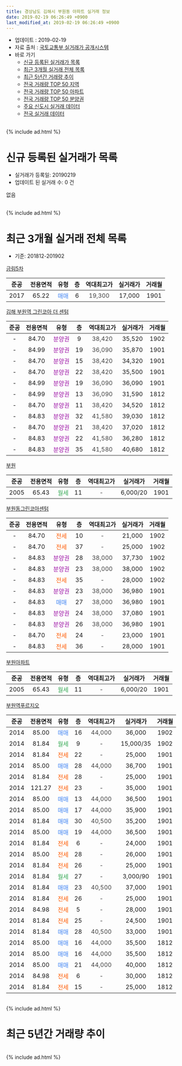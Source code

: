 ```yaml
---
title: 경상남도 김해시 부원동 아파트 실거래 정보
date: 2019-02-19 06:26:49 +0900
last_modified_at: 2019-02-19 06:26:49 +0900
---
```


* 업데이트 : 2019-02-19
* 자료 출처 : [국토교통부 실거래가 공개시스템](http://rt.molit.go.kr)
* 바로 가기
    * [신규 등록된 실거래가 목록](#신규-등록된-실거래가-목록)
    * [최근 3개월 실거래 전체 목록](#최근-3개월-실거래-전체-목록)
    * [최근 5년간 거래량 추이](#최근-5년간-거래량-추이)
    * [전국 거래량 TOP 50 지역](https://inasie.github.io/apt-trade-info/최근-3개월-전국에서-가장-거래가-많이-발생한-지역)
    * [전국 거래량 TOP 50 아파트](https://inasie.github.io/apt-trade-info/최근-3개월-전국에서-가장-거래가-많이-발생한-아파트)
    * [전국 거래량 TOP 50 분양권](https://inasie.github.io/apt-trade-info/최근-3개월-전국에서-가장-거래가-많이-발생한-분양권)
    * [주요 신도시 실거래 데이터](https://inasie.github.io/apt-trade-info/주요-신도시)
    * [전국 실거래 데이터](https://inasie.github.io/apt-trade-info/전국)
<br>
{% include ad.html %}
<br>

# 신규 등록된 실거래가 목록
* 실거래가 등록일: 20190219
* 업데이트 된 실거래 수: 0 건

없음

<br>
{% include ad.html %}
<br>

# 최근 3개월 실거래 전체 목록
* 기준: 201812-201902


[금림5차](https://search.naver.com/search.naver?query=%EA%B2%BD%EC%83%81%EB%82%A8%EB%8F%84+%EA%B9%80%ED%95%B4%EC%8B%9C+%EB%B6%80%EC%9B%90%EB%8F%99+%EA%B8%88%EB%A6%BC5%EC%B0%A8)

|준공|전용면적|유형|층|역대최고가|실거래가|거래월|
|:---:|:---:|:---:|:---:|:---:|:---:|:---:|
|2017|65.22|<span style="color:#4285f3">매매</span>|6|<span style="color:#444444">19,300</span>|17,000|1901|

[김해 부원역 그린코아 더 센텀](https://search.naver.com/search.naver?query=%EA%B2%BD%EC%83%81%EB%82%A8%EB%8F%84+%EA%B9%80%ED%95%B4%EC%8B%9C+%EB%B6%80%EC%9B%90%EB%8F%99+%EA%B9%80%ED%95%B4+%EB%B6%80%EC%9B%90%EC%97%AD+%EA%B7%B8%EB%A6%B0%EC%BD%94%EC%95%84+%EB%8D%94+%EC%84%BC%ED%85%80)

|준공|전용면적|유형|층|역대최고가|실거래가|거래월|
|:---:|:---:|:---:|:---:|:---:|:---:|:---:|
|-|84.70|<span style="color:#9C11A5">분양권</span>|9|<span style="color:#444444">38,420</span>|35,520|1902|
|-|84.99|<span style="color:#9C11A5">분양권</span>|19|<span style="color:#444444">36,090</span>|35,870|1901|
|-|84.70|<span style="color:#9C11A5">분양권</span>|15|<span style="color:#444444">38,420</span>|34,320|1901|
|-|84.70|<span style="color:#9C11A5">분양권</span>|22|<span style="color:#444444">38,420</span>|35,500|1901|
|-|84.99|<span style="color:#9C11A5">분양권</span>|19|<span style="color:#444444">36,090</span>|36,090|1901|
|-|84.99|<span style="color:#9C11A5">분양권</span>|13|<span style="color:#444444">36,090</span>|31,590|1812|
|-|84.70|<span style="color:#9C11A5">분양권</span>|11|<span style="color:#444444">38,420</span>|34,520|1812|
|-|84.83|<span style="color:#9C11A5">분양권</span>|32|<span style="color:#444444">41,580</span>|39,030|1812|
|-|84.70|<span style="color:#9C11A5">분양권</span>|21|<span style="color:#444444">38,420</span>|37,020|1812|
|-|84.83|<span style="color:#9C11A5">분양권</span>|22|<span style="color:#444444">41,580</span>|36,280|1812|
|-|84.83|<span style="color:#9C11A5">분양권</span>|35|<span style="color:#444444">41,580</span>|40,680|1812|

[부원](https://search.naver.com/search.naver?query=%EA%B2%BD%EC%83%81%EB%82%A8%EB%8F%84+%EA%B9%80%ED%95%B4%EC%8B%9C+%EB%B6%80%EC%9B%90%EB%8F%99+%EB%B6%80%EC%9B%90)

|준공|전용면적|유형|층|역대최고가|실거래가|거래월|
|:---:|:---:|:---:|:---:|:---:|:---:|:---:|
|2005|65.43|<span style="color:#34a853">월세</span>|11|<span style="color:#444444">-</span>|6,000/20|1901|

[부원동그린코아센텀](https://search.naver.com/search.naver?query=%EA%B2%BD%EC%83%81%EB%82%A8%EB%8F%84+%EA%B9%80%ED%95%B4%EC%8B%9C+%EB%B6%80%EC%9B%90%EB%8F%99+%EB%B6%80%EC%9B%90%EB%8F%99%EA%B7%B8%EB%A6%B0%EC%BD%94%EC%95%84%EC%84%BC%ED%85%80)

|준공|전용면적|유형|층|역대최고가|실거래가|거래월|
|:---:|:---:|:---:|:---:|:---:|:---:|:---:|
|-|84.70|<span style="color:#ff5a00">전세</span>|10|<span style="color:#444444">-</span>|21,000|1902|
|-|84.70|<span style="color:#ff5a00">전세</span>|37|<span style="color:#444444">-</span>|25,000|1902|
|-|84.83|<span style="color:#9C11A5">분양권</span>|28|<span style="color:#444444">38,000</span>|37,730|1902|
|-|84.83|<span style="color:#9C11A5">분양권</span>|23|<span style="color:#444444">38,000</span>|38,000|1902|
|-|84.83|<span style="color:#ff5a00">전세</span>|35|<span style="color:#444444">-</span>|28,000|1902|
|-|84.83|<span style="color:#9C11A5">분양권</span>|23|<span style="color:#444444">38,000</span>|36,980|1901|
|-|84.83|<span style="color:#4285f3">매매</span>|27|<span style="color:#444444">38,000</span>|36,980|1901|
|-|84.83|<span style="color:#9C11A5">분양권</span>|24|<span style="color:#444444">38,000</span>|37,080|1901|
|-|84.83|<span style="color:#9C11A5">분양권</span>|26|<span style="color:#444444">38,000</span>|36,980|1901|
|-|84.70|<span style="color:#ff5a00">전세</span>|24|<span style="color:#444444">-</span>|23,000|1901|
|-|84.83|<span style="color:#ff5a00">전세</span>|36|<span style="color:#444444">-</span>|28,000|1901|

[부원아파트](https://search.naver.com/search.naver?query=%EA%B2%BD%EC%83%81%EB%82%A8%EB%8F%84+%EA%B9%80%ED%95%B4%EC%8B%9C+%EB%B6%80%EC%9B%90%EB%8F%99+%EB%B6%80%EC%9B%90%EC%95%84%ED%8C%8C%ED%8A%B8)

|준공|전용면적|유형|층|역대최고가|실거래가|거래월|
|:---:|:---:|:---:|:---:|:---:|:---:|:---:|
|2005|65.43|<span style="color:#34a853">월세</span>|11|<span style="color:#444444">-</span>|6,000/20|1901|

[부원역푸르지오](https://search.naver.com/search.naver?query=%EA%B2%BD%EC%83%81%EB%82%A8%EB%8F%84+%EA%B9%80%ED%95%B4%EC%8B%9C+%EB%B6%80%EC%9B%90%EB%8F%99+%EB%B6%80%EC%9B%90%EC%97%AD%ED%91%B8%EB%A5%B4%EC%A7%80%EC%98%A4)

|준공|전용면적|유형|층|역대최고가|실거래가|거래월|
|:---:|:---:|:---:|:---:|:---:|:---:|:---:|
|2014|85.00|<span style="color:#4285f3">매매</span>|16|<span style="color:#444444">44,000</span>|36,000|1902|
|2014|81.84|<span style="color:#34a853">월세</span>|9|<span style="color:#444444">-</span>|15,000/35|1902|
|2014|81.84|<span style="color:#ff5a00">전세</span>|22|<span style="color:#444444">-</span>|25,000|1901|
|2014|85.00|<span style="color:#4285f3">매매</span>|28|<span style="color:#444444">44,000</span>|36,700|1901|
|2014|81.84|<span style="color:#ff5a00">전세</span>|28|<span style="color:#444444">-</span>|25,000|1901|
|2014|121.27|<span style="color:#ff5a00">전세</span>|23|<span style="color:#444444">-</span>|35,000|1901|
|2014|85.00|<span style="color:#4285f3">매매</span>|13|<span style="color:#444444">44,000</span>|36,500|1901|
|2014|85.00|<span style="color:#4285f3">매매</span>|17|<span style="color:#444444">44,000</span>|35,900|1901|
|2014|81.84|<span style="color:#4285f3">매매</span>|30|<span style="color:#444444">40,500</span>|35,200|1901|
|2014|85.00|<span style="color:#4285f3">매매</span>|19|<span style="color:#444444">44,000</span>|36,500|1901|
|2014|81.84|<span style="color:#ff5a00">전세</span>|6|<span style="color:#444444">-</span>|24,000|1901|
|2014|85.00|<span style="color:#ff5a00">전세</span>|28|<span style="color:#444444">-</span>|26,000|1901|
|2014|81.84|<span style="color:#ff5a00">전세</span>|26|<span style="color:#444444">-</span>|25,000|1901|
|2014|81.84|<span style="color:#34a853">월세</span>|27|<span style="color:#444444">-</span>|3,000/90|1901|
|2014|81.84|<span style="color:#4285f3">매매</span>|23|<span style="color:#444444">40,500</span>|37,000|1901|
|2014|81.84|<span style="color:#ff5a00">전세</span>|26|<span style="color:#444444">-</span>|25,000|1901|
|2014|84.98|<span style="color:#ff5a00">전세</span>|5|<span style="color:#444444">-</span>|28,000|1901|
|2014|81.84|<span style="color:#ff5a00">전세</span>|25|<span style="color:#444444">-</span>|24,500|1901|
|2014|81.84|<span style="color:#4285f3">매매</span>|28|<span style="color:#444444">40,500</span>|33,000|1901|
|2014|85.00|<span style="color:#4285f3">매매</span>|16|<span style="color:#444444">44,000</span>|35,500|1812|
|2014|85.00|<span style="color:#4285f3">매매</span>|16|<span style="color:#444444">44,000</span>|35,500|1812|
|2014|85.00|<span style="color:#4285f3">매매</span>|21|<span style="color:#444444">44,000</span>|40,000|1812|
|2014|84.98|<span style="color:#ff5a00">전세</span>|6|<span style="color:#444444">-</span>|30,000|1812|
|2014|81.84|<span style="color:#ff5a00">전세</span>|15|<span style="color:#444444">-</span>|25,000|1812|


<br>
{% include ad.html %}
<br>

# 최근 5년간 거래량 추이


<div style="width:100%;">
    <canvas id="deal_progress" height="200"></canvas>
</div>

<script>
new Chart(document.getElementById("deal_progress"), {
    type: 'line',
    data: {
        labels: ['201402','201403','201404','201405','201406','201407','201408','201409','201410','201411','201412','201501','201502','201503','201504','201505','201506','201507','201508','201509','201510','201511','201512','201601','201602','201603','201604','201605','201606','201607','201608','201609','201610','201611','201612','201701','201702','201703','201704','201705','201706','201707','201708','201709','201710','201711','201712','201801','201802','201803','201804','201805','201806','201807','201808','201809','201810','201811','201812','201901','201902'],
        datasets: [{
            label: '매매',
            pointRadius: 1,
            data: [4, 5, 5, 2, 4, 4, 10, 4, 1, 8, 7, 3, 3, 3, 9, 10, 3, 6, 9, 2, 4, 5, 2, 4, 7, 3, 3, 7, 15, 14, 10, 10, 8, 7, 7, 3, 7, 7, 5, 12, 7, 8, 9, 3, 4, 3, 1, 8, 9, 7, 3, 9, 10, 7, 3, 7, 9, 10, 9, 16, 4],
            borderColor: "rgba(255, 201, 14, 1)",
            backgroundColor: "rgba(255, 201, 14, 0.5)",
            fill: false,
            lineTension: 0
        },{
            label: '전월세',
            pointRadius: 1,
            data: [0, 0, 0, 7, 20, 20, 27, 24, 20, 18, 11, 2, 5, 2, 4, 6, 4, 2, 2, 2, 2, 6, 5, 2, 2, 3, 4, 8, 5, 6, 13, 15, 13, 16, 6, 3, 6, 9, 6, 3, 0, 9, 4, 7, 1, 7, 5, 6, 3, 2, 4, 3, 3, 7, 8, 6, 10, 12, 2, 14, 4],
            borderColor: "rgba(0, 141, 185, 1)",
            backgroundColor: "rgba(0, 141, 185, 0.5)",
            fill: false,
            lineTension: 0
        }
        ]
    },
    options: {
        responsive: true,
        title: {
            display: false
        },
        tooltips: {
            mode: 'index',
            intersect: false
        },
        hover: {
            mode: 'nearest',
            intersect: true
        },
        scales: {
            xAxes: [{
                display: true,
                scaleLabel: {
                    display: true,
                    labelString: '년/월'
                }
            }],
            yAxes: [{
                display: true,
                ticks: {
                    suggestedMin: 0,
                },
                scaleLabel: {
                    display: true,
                    labelString: '실거래 수'
                }
            }]
        }
    }
});

</script>


<br>
{% include ad.html %}
<br>

